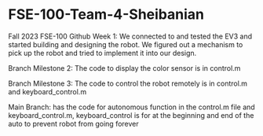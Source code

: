 # FSE-100-Team-4-Sheibanian
Fall 2023 FSE-100 Github
Week 1:
We connected to and tested the EV3 and started building and designing the robot. 
We figured out a mechanism to pick up the robot and tried to implement it into our design.

Branch Milestone 2: The code to display the color sensor is in control.m

Branch Milestone 3: The code to control the robot remotely is in control.m and keyboard_control.m

Main Branch: has the code for autonomous function in the control.m file and keyboard_control.m, keyboard_control is for at the beginning and end of the auto to prevent robot from going forever
